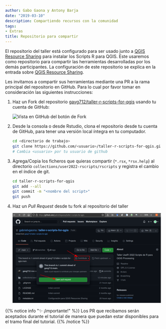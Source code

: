 ```yaml
---
author: Gabo Gaona y Antony Barja
date: "2019-03-10"
description: Compartiendo recursos con la comunidad  
tags:
- Extras
title: Repositorio para compartir 
---
```


El repositorio del taller está configurado para ser usado junto a [QGIS Resource Sharing](https://qgis-contribution.github.io/QGIS-ResourceSharing/) para instalar los Scripts R para QGIS. Este usaremos como repositorio para compartir las herramientas desarrolladas por los demás participantes. La configuración de este repositorio se explica en la entrada sobre [QGIS Resource Sharing](../extras).

Les invitamos a compartir sus herramientas mediante una PR a la rama principal del repositorio en GitHub. Para lo cual por favor tomar en consideración las siguientes instrucciones:

1. Haz un Fork del repositorio [gavg712/taller-r-scripts-for-qgis](https://github.com/gavg712/taller-r-scripts-for-qgis) usando tu cuenta de GitHub: 

    ![Vista en GitHub del botón de Fork](repository_fork.png)

2. Desde la consola o desde Rstudio, clona el repositorio desde tu cuenta de GitHub, para tener una versión local íntegra en tu computador.

    ```bash
    cd <directorio de trabajo>
    git clone https://github.com/<usuario>/taller-r-scripts-for-qgis.git
    # Cambia <usuario> por tu usuario de github
    ```
3. Agrega/Copia los ficheros que quieras compartir (`*.rsx`, `*rsx.help`) al directorio `collections/user2022-rscripts/rscripts` y registra el cambio en el índice de git.

    ```bash
    cd taller-r-scripts-for-qgis
    git add --all
    git commit -m "<nombre del script>"
    git push
    ```

4. Haz un _Pull Request_ desde tu fork al repositorio del taller

    ![Vista en GitHub de botones de Contribuir y Abrir un Pull Request](repository_pr.png)

{{% notice info "✨ ¡Importante!" %}}
Los PR que recibamos serán aceptados durante el tutorial de manera que puedan estar disponibles para el tramo final del tutorial.
{{% /notice %}}


